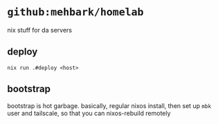 # `github:mehbark/homelab`
nix stuff for da servers

## deploy

```
nix run .#deploy <host>
```

## bootstrap
bootstrap is hot garbage.
basically, regular nixos install, then set up `mbk` user and tailscale, so that you can nixos-rebuild remotely
